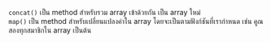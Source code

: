 `concat()` เป็น method สำหรับรวม array เข้าด้วยกัน เป็น array ใหม่ <br>
`map()` เป็น method สำหรับเปลี่ยนแปลงค่าใน array โดยจะเป็นตามฟังก์ชันที่เรากำหนด เช่น คูณสองทุกสมาชิกใน array เป็นต้น
